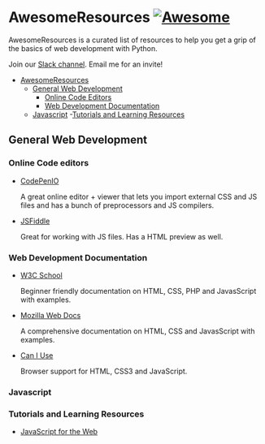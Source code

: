 # AwesomeResources [![Awesome](https://cdn.rawgit.com/sindresorhus/awesome/d7305f38d29fed78fa85652e3a63e154dd8e8829/media/badge.svg)](https://github.com/sindresorhus/awesome)

AwesomeResources is a curated list of resources to help you get a grip of the basics of web development with Python.

Join our [Slack channel](https://smartninjaworkspace.slack.com). Email me for an invite!

- [AwesomeResources](#awesome-resources)
  - [General Web Development](#web-development)
    - [Online Code Editors](#html-easy)
    - [Web Development Documentation](#web-development-documentation)
  - [Javascript](#javascript)
    -[Tutorials and Learning Resources](#tutorials-and-learning-resources)

## General Web Development

### Online Code editors

* [CodePenIO](https://codepen.io)

  A great online editor + viewer that lets you import external CSS and JS files and has a bunch of preprocessors and JS compilers.

* [JSFiddle](https://jsfiddle.net/)

  Great for working with JS files. Has a HTML preview as well.

### Web Development Documentation

* [W3C School](https://www.w3schools.com/)

  Beginner friendly documentation on HTML, CSS, PHP and JavasScript with examples.

* [Mozilla Web Docs](https://developer.mozilla.org/en-US/)

  A comprehensive documentation on HTML, CSS and JavasScript with examples.

* [Can I Use](http://caniuse.com/)

  Browser support for HTML, CSS3 and JavaScript.

### Javascript

### Tutorials and Learning Resources

* [JavaScript for the Web](https://sabe.io/classes/javascript)
